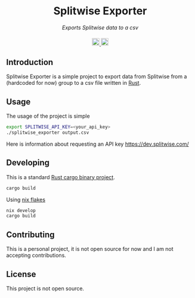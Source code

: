 <h1 align="center">
    Splitwise Exporter
</h1>

<p align="center">
    <i align="center">Exports Splitwise data to a csv</i>
</p>

<h4 align="center">
    <a href="https://github.com/mparusinski/splitwise_exporter/actions/workflows/build_nix.yml">
        <img src="https://img.shields.io/github/actions/workflow/status/mparusinski/splitwise_exporter/build_nix.yml?branch=main&label=pipeline&style=flat-square" alt="continuous integration" style="height: 20px;">
    </a>
    <a href="https://github.com/mparusinski/splitwise_exporter/graphs/contributors">
        <img src="https://img.shields.io/github/contributors-anon/mparusinski/splitwise_exporter?color=yellow&style=flat-square" alt="contributors" style="height: 20px;">
    </a>
</h4>

## Introduction

Splitwise Exporter is a simple project to export data from Splitwise from a (hardcoded for now) group to a csv file written in [Rust](https://doc.rust-lang.org/stable/reference/).

## Usage

The usage of the project is simple

```bash
export SPLITWISE_API_KEY=<your_api_key>
./splitwise_exporter output.csv
```

Here is information about requesting an API key https://dev.splitwise.com/

## Developing

This is a standard [Rust cargo binary project](https://doc.rust-lang.org/book/ch01-03-hello-cargo.html).


```bash
cargo build
```

Using [nix flakes](https://nixos.wiki/wiki/Flakes)

```bash
nix develop
cargo build
```

## Contributing

This is a personal project, it is not open source for now and I am not accepting contributions.

## License

This project is not open source.

